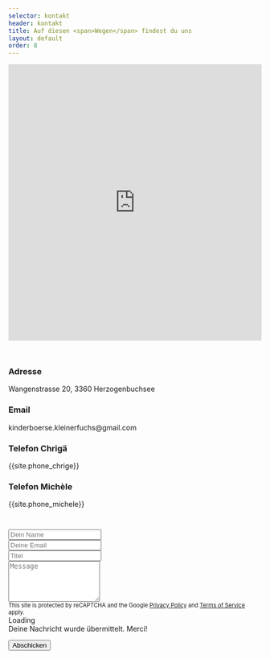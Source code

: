 ```yaml
---
selector: kontakt
header: kontakt
title: Auf diesen <span>Wegen</span> findest du uns
layout: default
order: 8
---
```



<div class="row justify-content-md-center text-center">
    <div class="col-lg-10 col-md-10 d-flex align-items-stretch">
        <iframe style="border:0; width: 100%; height: 550px;" 
        src="https://www.google.com/maps/embed?pb=!1m18!1m12!1m3!1d2711.400260367478!2d7.7052483!3d47.18917779999999!2m3!1f0!2f0!3f0!3m2!1i1024!2i768!4f13.1!3m3!1m2!1s0x478e2b6d5927f0af%3A0x98c84f9de5ea1b9c!2sKinderb%C3%B6rse%20Kleiner%20Fuchs!5e0!3m2!1sen!2sch!4v1660504657171!5m2!1sen!2sch" allowfullscreen="" loading="lazy" referrerpolicy="no-referrer-when-downgrade"></iframe>
    </div>
</div>

<div class="row justify-content-md-center" style="padding-top: 2em">
    <div class="col-lg-10 col-md-10">
        <div class="row gy-4 g-3 row-cols-lg-2 row-cols-md-1 row-cols-sm-1">
            <div class="col">
              <div class="info-item  d-flex align-items-center">
                <i class="icon bi bi-map flex-shrink-0"></i>
                <div>
                  <h3>Adresse</h3>
                  <p>Wangenstrasse 20, 3360&nbsp;Herzogenbuchsee</p>
                </div>
              </div>
            </div>
            <div class="col">
              <div class="info-item d-flex align-items-center">
                <i class="icon bi bi-envelope flex-shrink-0"></i>
                <div>
                  <h3>Email</h3>
                  <p>kinderboerse.kleinerfuchs@gmail.com</p>
                </div>
              </div>
            </div>
            <div class="col">
              <div class="info-item  d-flex align-items-center">
                <i class="icon bi bi-telephone flex-shrink-0"></i>
                <div>
                  <h3>Telefon Chrigä</h3>
                  <p>{{site.phone_chrige}}</p>
                </div>
              </div>
            </div>
            <div class="col">
              <div class="info-item  d-flex align-items-center">
                <i class="icon bi bi-telephone flex-shrink-0"></i>
                <div>
                  <h3>Telefon Michèle</h3>
                  <p>{{site.phone_michele}}</p>
                </div>
              </div>
            </div>
          </div>
    </div>
</div>

<script src="https://www.google.com/recaptcha/api.js?render=6Ld2XYYiAAAAAFxht8gz5zAdbYpoLQjklEvDt_oy"></script>
<script>
    grecaptcha.ready(function() {
        grecaptcha.execute('reCAPTCHA_site_key', {action: 'contact_form'})
        .then(function(token) {
            document.getElementById('g-recaptcha-response').value = token;
            });
            });
            </script>
<div id="kontakt-form" class="row justify-content-md-center text-center" style="padding-top: 2em">
    <div class="col-lg-10 col-md-10">
        <form action="https://formkeep.com/f/ea741f9c0375"
           accept-charset="UTF-8" enctype="multipart/form-data" method="POST" class="email-form p-3 p-md-4">
            <input type="hidden" id="g-recaptcha-response" name="g-recaptcha-response">
            <div class="row">
              <div class="col-xl-6 form-group">
                <input type="text" name="name" class="form-control" id="name" placeholder="Dein Name" required>
              </div>
              <div class="col-xl-6 form-group">
                <input type="email" class="form-control" name="email" id="email" placeholder="Deine Email" required>
              </div>
            </div>
            <div class="form-group">
              <input type="text" class="form-control" name="subject" id="subject" placeholder="Titel" required>
            </div>
            <div class="form-group">
              <textarea class="form-control" name="message" rows="5" placeholder="Message" required></textarea>
            </div>
            <div class="text-center" style="padding-top: 0; font-size: 0.8em">
                This site is protected by reCAPTCHA and the Google
                <a href="https://policies.google.com/privacy">Privacy Policy</a> and
                <a href="https://policies.google.com/terms">Terms of Service</a> apply.
            </div>
            <div class="my-3">
              <div class="loading">Loading</div>
              <div class="error-message"></div>
              <div class="sent-message">Deine Nachricht wurde übermittelt. Merci!</div>
            </div>
            <div class="text-center" style="padding-top: 1em">
                <button type="submit">Abschicken</button>
                <input type="hidden" name="utf8" value="✓">
            </div>
          </form>
  </div>
</div>
